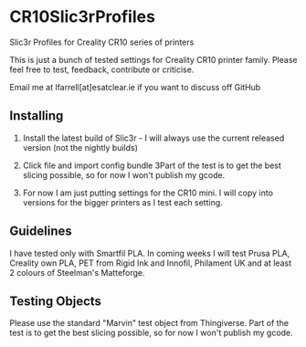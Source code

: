 # CR10Slic3rProfiles
Slic3r Profiles for Creality CR10 series of printers

This is just a bunch of tested settings for Creality CR10 printer family.
Please feel free to test, feedback, contribute or criticise.

Email me at lfarrell[at]esatclear.ie if you want to discuss off GitHub

Installing
----------
1. Install the latest build of Slic3r - I will always use the current released version (not the nightly builds)
2. Click file and import config bundle
3Part of the test is to get the best slicing possible, so for now I won't publish my gcode.

4. For now I am just putting settings for the CR10 mini. I will copy into versions for the bigger printers as I test each setting.

Guidelines
----------
I have tested only with Smartfil PLA. In coming weeks I will test Prusa PLA, Creality own PLA, PET from Rigid Ink and Innofil, Philament UK and at least 2 colours of Steelman's Matteforge.

Testing Objects
---------------
Please use the standard "Marvin" test object from Thingiverse.
Part of the test is to get the best slicing possible, so for now I won't publish my gcode.
